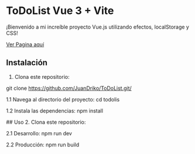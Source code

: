 # ToDoList Vue 3 + Vite

¡Bienvenido a mi increíble proyecto Vue.js utilizando efectos, localStorage y CSS! 

<a href='https://github.com/JuanDriko/ToDoList.git/'>Ver Pagina aquí </a>

## Instalación

1. Clona este repositorio:
  
  git clone https://github.com/JuanDriko/ToDoList.git/

   <p>
   1.1 Navega al directorio del proyecto:
   cd todolis
   
   1.2 Instala las dependencias:
   npm install   
 </p>
 ## Uso
2. Clona este repositorio:

   <p> 
   2.1 Desarrollo:
   npm run dev
   
   2.2 Producción:
   npm run build
</p>
